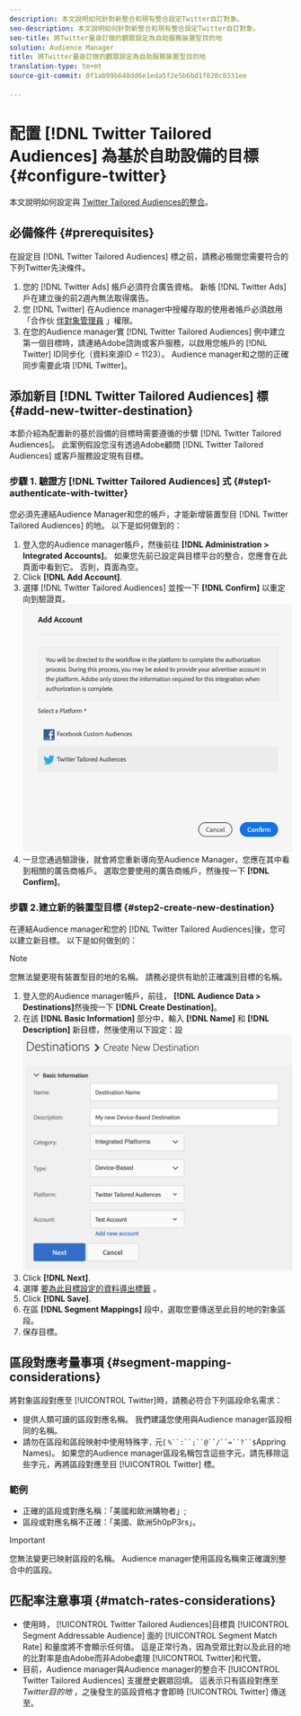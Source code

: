 ```yaml
---
description: 本文說明如何針對新整合和現有整合設定Twitter自訂對象。
seo-description: 本文說明如何針對新整合和現有整合設定Twitter自訂對象。
seo-title: 將Twitter量身訂做的觀眾設定為自助服務裝置型目的地
solution: Audience Manager
title: 將Twitter量身訂做的觀眾設定為自助服務裝置型目的地
translation-type: tm+mt
source-git-commit: 0f1ab99b648dd6e1eda5f2e5b6bd1f620c0331ee

---
```



# 配置 [!DNL Twitter Tailored Audiences] 為基於自助設備的目標 {#configure-twitter}

本文說明如何設定與 [Twitter Tailored Audiences的整合](https://business.twitter.com/en/targeting/tailored-audiences.html)。

## 必備條件 {#prerequisites}

在設定目 [!DNL Twitter Tailored Audiences] 標之前，請務必檢閱您需要符合的下列Twitter先決條件。

1. 您的 [!DNL Twitter Ads] 帳戶必須符合廣告資格。 新帳 [!DNL Twitter Ads] 戶在建立後的前2週內無法取得廣告。
2. 您 [!DNL Twitter] 在Audience manager中授權存取的使用者帳戶必須啟用「合作伙 [伴對象管理員](https://business.twitter.com/en/help/troubleshooting/multi-user-login-faq.html#accesslevels) 」權限。
3. 在您的Audience manager實 [!DNL Twitter Tailored Audiences] 例中建立第一個目標時，請連絡Adobe諮詢或客戶服務，以啟用您帳戶的 [!DNL Twitter] ID同步化（資料來源ID = 1123）。 Audience manager和之間的正確同步需要此項 [!DNL Twitter]。

## 添加新目 [!DNL Twitter Tailored Audiences] 標 {#add-new-twitter-destination}

本節介紹為配置新的基於設備的目標時需要遵循的步驟 [!DNL Twitter Tailored Audiences]。 此案例假設您沒有透過Adobe顧問 [!DNL Twitter Tailored Audiences] 或客戶服務設定現有目標。

### 步驟 1. 驗證方 [!DNL Twitter Tailored Audiences] 式 {#step1-authenticate-with-twitter}

您必須先連結Audience Manager和您的帳戶，才能新增裝置型目 [!DNL Twitter Tailored Audiences] 的地。 以下是如何做到的：

1. 登入您的Audience manager帳戶，然後前往 **[!DNL Administration > Integrated Accounts]**。 如果您先前已設定與目標平台的整合，您應會在此頁面中看到它。 否則，頁面為空。
1. Click **[!DNL Add Account]**.
1. 選擇 [!DNL Twitter Tailored Audiences] 並按一下 **[!DNL Confirm]** 以重定向到驗證頁。                     ![整合平台](assets/dbd-integrated-platforms.png)
1. 一旦您通過驗證後，就會將您重新導向至Audience Manager，您應在其中看到相關的廣告商帳戶。 選取您要使用的廣告商帳戶，然後按一下 **[!DNL Confirm]**。

### 步驟 2.建立新的裝置型目標 {#step2-create-new-destination}

在連結Audience manager和您的 [!DNL Twitter Tailored Audiences]後，您可以建立新目標。 以下是如何做到的：

>[!NOTE]
>
>您無法變更現有裝置型目的地的名稱。 請務必提供有助於正確識別目標的名稱。

1. 登入您的Audience manager帳戶，前往， **[!DNL Audience Data > Destinations]**&#x200B;然後按一下 **[!DNL Create Destination]**。
1. 在該 **[!DNL Basic Information]** 部分中，輸入 **[!DNL Name]** 和 **[!DNL Description]** 新目標，然後使用以下設定：設 ![定](assets/dbd-new-basic.png)
1. Click **[!DNL Next]**.
1. 選擇 [要為此目標設定的資料導出標籤](/help/using/features/data-export-controls.md#controls-labels) 。
1. Click **[!DNL Save]**.
1. 在區 **[!DNL Segment Mappings]** 段中，選取您要傳送至此目的地的對象區段。
1. 保存目標。

<!--
## Update Existing Twitter Integrations To Self-Service Administration {#update-existing-twitter-integrations}

To improve the user experience and streamline the configuration process, we are upgrading the [!DNL Twitter Tailored Audiences] integration to a self-service model, where you can perform the configuration yourself, from the Audience Manager UI. This section describes the steps you need to take to update your existing Twitter integration.

>[!IMPORTANT]
>
>The steps described below only apply if you have an existing integration with [!DNL Twitter Tailored Audiences], configured by an Audience Manager consultant or Customer Care.
> See item number 3 in [Prerequisites](#prerequisites) before migrating your [!DNL Twitter Tailored Audiences] to the self-service model.

Follow the steps below to migrate your existing [!DNL Twitter Tailored Audiences] destination to the self-service model.

1. Log in to your Audience Manager account and go to **[!DNL Administration > Integrated Accounts]**.
2. Click **[!DNL Add Account]**.
3. Select [!DNL Twitter Tailored Audiences] and click **[!DNL Confirm]** to be redirected to the authentication page. ![integrated-platforms](assets/dbd-integrated-platforms.png)
4. Once you've authenticated with your [!DNL Twitter] account, you are redirected to Audience Manager where you should see your associated advertiser accounts. Select the advertiser account that you want to use and click **[!DNL Confirm]**.
5. Go to **[!UICONTROL Audience Data]** > **[!UICONTROL Destinations]** and click the Twitter destination that you need to configure.
6. Click **[!UICONTROL Edit]**. In the **[!UICONTROL Basic Information]** section, click the **[!UICONTROL Integrated Account]** drop-down menu and select the [!DNL Twitter] account that you have authenticated with at Step 4.
7. **[!UICONTROL Save]** the destination.

## Validating the Migration to Self-Service Administration {#migration-validation}

The complete migration of existing [!DNL Twitter] integrations to self-service administration can take up to 7 days. Once the migration is complete, Audience Manager shows you a notification in the UI.

You will also see a new set of audiences in your [!DNL Twitter] account, with their names prefixed by [[!DNL Adobe DMP Audience]]. Please allow up to 7 days for the audience population to be completely backfilled. Once the migration is complete, you should use these new audiences instead of the old ones. -->

## 區段對應考量事項 {#segment-mapping-considerations}

將對象區段對應至 [!UICONTROL Twitter]時，請務必符合下列區段命名需求：

* 提供人類可讀的區段對應名稱。 我們建議您使用與Audience manager區段相同的名稱。
* 請勿在區段和區段映射中使用特殊字`,` 元( `%``:``;``@``/``=``?``$`Appring Names)。 如果您的Audience manager區段名稱包含這些字元，請先移除這些字元，再將區段對應至目 [!UICONTROL Twitter] 標。

### 範例

* 正確的區段或對應名稱：「美國和歐洲購物者」;
* 區段或對應名稱不正確：「美國、歐洲5h0pP3rs」。

>[!IMPORTANT]
>
>您無法變更已映射區段的名稱。 Audience manager使用區段名稱來正確識別整合中的區段。

## 匹配率注意事項 {#match-rates-considerations}

* 使用時， [!UICONTROL Twitter Tailored Audiences]目標頁 [!UICONTROL Segment Addressable Audience] 面的 [!UICONTROL Segment Match Rate] 和量度將不會顯示任何值。 這是正常行為，因為受眾比對以及此目的地的比對率是由Adobe而非Adobe處理 [!UICONTROL Twitter]和代管。
* 目前，Audience manager與Audience manager的整合不 [!UICONTROL Twitter Tailored Audiences] 支援歷史觀眾回填。 這表示只有區段對應至 *Twitter目的地* ，之後發生的區段資格才會即時 [!UICONTROL Twitter] 傳送至。
